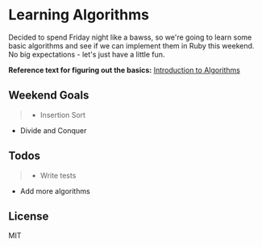 **Learning Algorithms**
===================

Decided to spend Friday night like a bawss, so we're going to learn some basic algorithms and see if we can implement them in Ruby this weekend.  No big expectations - let's just have a little fun.

**Reference text for figuring out the basics:** [Introduction to Algorithms]

## **Weekend Goals**
>- Insertion Sort
- Divide and Conquer

## **Todos**
>- Write tests
- Add more algorithms

   [Introduction to Algorithms]: <https://mitpress.mit.edu/books/introduction-algorithms>

## **License**
MIT
